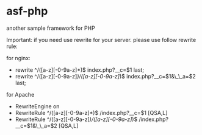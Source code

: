 asf-php
=======

another sample framework for PHP


Important:
if you need use rewrite for your server. please use follow rewrite rule:

for nginx:

   * rewrite ^/([a-z][\-0-9a-z]*)$ index.php?\_\_c=$1 last;
   * rewrite ^/([a-z][\-0-9a-z]*)/([a-z][\-0-9a-z]*)$ index.php?\_\_c=$1&\_\_a=$2 last;
  
for Apache

   * RewriteEngine on
   * RewriteRule ^/([a-z][\-0-9a-z]*)$ /index.php?\_\_c=$1 [QSA,L]
   * RewriteRule ^/([a-z][\-0-9a-z]*)/([a-z][\-0-9a-z]*)$ /index.php?\_\_c=$1&\_\_a=$2 [QSA,L]
